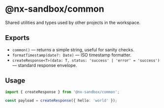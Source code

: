 # @nx-sandbox/common

Shared utilities and types used by other projects in the workspace.

## Exports

- `common()` — returns a simple string, useful for sanity checks.
- `formatTimestamp(date?: Date)` — ISO timestamp formatter.
- `createResponse<T>(data: T, status: 'success' | 'error' = 'success')` — standard response envelope.

## Usage

```ts
import { createResponse } from '@nx-sandbox/common';

const payload = createResponse({ hello: 'world' });
```
